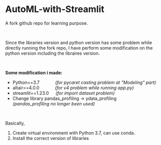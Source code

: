 # AutoML-with-Streamlit

A fork github repo for learning purpose.

<br>

Since the libraries version and python version has some problem while directly running the fork repo, I have perform some modification on the python version including the libraires version.

<br>

**Some modification i made:**
- Python==3.7         &emsp;&emsp;&emsp;    *(for pycaret casting problem at "Modeling" part)*
- altair==4.0.0       &emsp;&emsp;&emsp;    *(for v4 problem while running app.py)*
- streamlit==1.23.0   &emsp;                *(for import dataset problem)*
- Change library pandas_profiling -> ydata_profiling  &emsp;&emsp;   *(pandas_profiling no longer been used)*

<br>

Basically,
1. Create virtual environment with Python 3.7, can use conda.
2. Install the correct version of libraries

<br>


